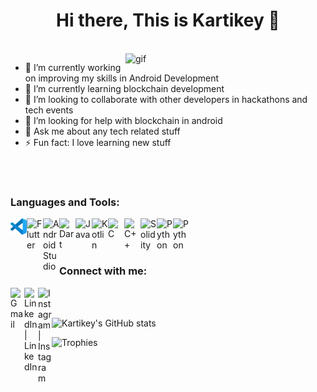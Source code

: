 <h1 align ="center">Hi there, This is Kartikey 👋</h1>
<br/>

<img align="right" alt="gif" width="320px" src="https://media4.giphy.com/media/13HgwGsXF0aiGY/giphy.gif?cid=790b761120f0d240f294596f7b86dc05b382f8a688140e8a&rid=giphy.gif&ct=g" />


- 🔭 I’m currently working on improving my skills in Android Development
- 🌱 I’m currently learning blockchain development
- 👯 I’m looking to collaborate with other developers in hackathons and tech events
- 🤔 I’m looking for help with blockchain in android
- 💬 Ask me about any tech related stuff
- ⚡ Fun fact: I love learning new stuff
<br/>

<br/>


### Languages and Tools:

<img align="left" alt="Visual Studio Code" width="26px" src="https://raw.githubusercontent.com/github/explore/80688e429a7d4ef2fca1e82350fe8e3517d3494d/topics/visual-studio-code/visual-studio-code.png" />
<img align="left" alt="Flutter" width="26px" src="https://img.icons8.com/fluency/48/000000/flutter.png" />
<img align="left" alt="Android Studio" width="26px" src="https://img.icons8.com/color/48/000000/android-studio--v2.png" />
<img align="left" alt="Dart" width="26px" src="https://img.icons8.com/color/48/000000/dart.png" />
<img align="left" alt="Java" width="26px" src="https://img.icons8.com/ios/50/000000/java-coffee-cup-logo--v1.png"/>
<img align="left" alt="Kotlin" width="26px" src="https://img.icons8.com/color/48/000000/kotlin.png"/>
<img align="left" alt="C" width="26px" src="https://img.icons8.com/color/48/000000/c-programming.png"/>
<img align="left" alt="C++" width="26px" src="https://img.icons8.com/color/48/000000/c-plus-plus-logo.png"/>
<img align="left" alt="Solidity" width="26px" src="https://img.icons8.com/ios/50/000000/solidity.png"/>
<img align="left" alt="Python" width="26px" src="https://img.icons8.com/color/48/000000/python--v1.png"/>
<img align="left" alt="Python" width="26px" src="https://img.icons8.com/external-tal-revivo-shadow-tal-revivo/24/000000/external-postman-is-the-only-complete-api-development-environment-logo-shadow-tal-revivo.png"/>

<br />
<br/>
<br/>
<h3>Connect with me:</h3>

[<img align="left" alt="Gmail" width="22px" src="https://img.icons8.com/color/48/000000/gmail-new.png"/>](mailto:kartikeymahawar1234@gmail.com)
[<img align="left" alt="LinkedIn | LinkedIn" width="22px" src="https://img.icons8.com/fluency/48/000000/linkedin.png"/>](https://www.linkedin.com/in/kartikey-mahawar/)
[<img align="left" alt="Instagram | Instagram" width="22px"  src="https://img.icons8.com/fluency/48/000000/instagram-new.png"/>](https://www.instagram.com/kartikeymahawar/)
<br/>
<br />

![Kartikey's GitHub stats](https://github-readme-stats.vercel.app/api?username=kartikey321&show_icons=true&count_private=true)

![Trophies](https://github-profile-trophy.vercel.app/?username=kartikey321&theme=nord&column=8)


 <!--[![Readme Card](https://github-readme-stats.vercel.app/api/pin/?username=kartikey321&repo=cab_rider)](https://github.com/kartikey321/cab_rider)--!?
 [![Top Langs](https://github-readme-stats.vercel.app/api/top-langs/?username=kartikey321&layout=compact)](https://github.com/kartikey321/cab_rider)
